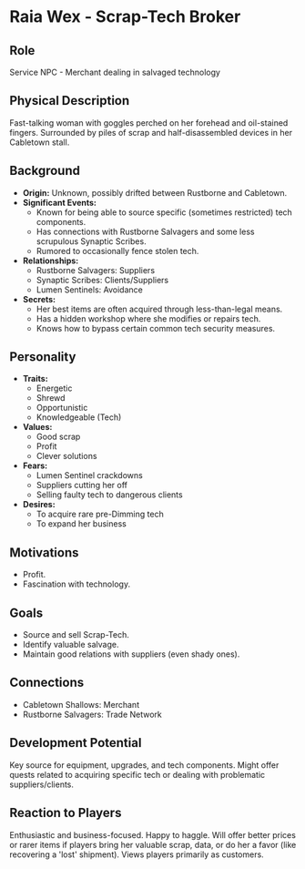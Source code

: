 # Raia Wex - Scrap-Tech Broker

## Role
Service NPC - Merchant dealing in salvaged technology

## Physical Description
Fast-talking woman with goggles perched on her forehead and oil-stained fingers. Surrounded by piles of scrap and half-disassembled devices in her Cabletown stall.

## Background
- **Origin:** Unknown, possibly drifted between Rustborne and Cabletown.
- **Significant Events:**
  - Known for being able to source specific (sometimes restricted) tech components.
  - Has connections with Rustborne Salvagers and some less scrupulous Synaptic Scribes.
  - Rumored to occasionally fence stolen tech.
- **Relationships:**
  - Rustborne Salvagers: Suppliers
  - Synaptic Scribes: Clients/Suppliers
  - Lumen Sentinels: Avoidance
- **Secrets:**
  - Her best items are often acquired through less-than-legal means.
  - Has a hidden workshop where she modifies or repairs tech.
  - Knows how to bypass certain common tech security measures.

## Personality
- **Traits:**
  - Energetic
  - Shrewd
  - Opportunistic
  - Knowledgeable (Tech)
- **Values:**
  - Good scrap
  - Profit
  - Clever solutions
- **Fears:**
  - Lumen Sentinel crackdowns
  - Suppliers cutting her off
  - Selling faulty tech to dangerous clients
- **Desires:**
  - To acquire rare pre-Dimming tech
  - To expand her business

## Motivations
- Profit.
- Fascination with technology.

## Goals
- Source and sell Scrap-Tech.
- Identify valuable salvage.
- Maintain good relations with suppliers (even shady ones).

## Connections
- Cabletown Shallows: Merchant
- Rustborne Salvagers: Trade Network

## Development Potential
Key source for equipment, upgrades, and tech components. Might offer quests related to acquiring specific tech or dealing with problematic suppliers/clients.

## Reaction to Players
Enthusiastic and business-focused. Happy to haggle. Will offer better prices or rarer items if players bring her valuable scrap, data, or do her a favor (like recovering a 'lost' shipment). Views players primarily as customers.
